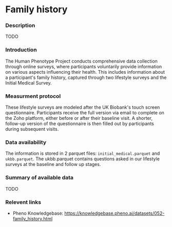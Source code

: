 # Family history

### Description 

TODO

### Introduction

The Human Phenotype Project conducts comprehensive data collection through online surveys, where participants voluntarily provide information on various aspects influencing their health. This includes information about a participant's family history, captured through two lifestyle surveys and the Initial Medical Survey.

### Measurment protocol <!-- long measurment protocol for the data browser -->

These lifestyle surveys are modeled after the UK Biobank's touch screen questionnaire. Participants receive the full version via email to complete on the Zoho platform, either before or after their baseline visit. A shorter, follow-up version of the questionnaire is then filled out by participants during subsequent visits. 

### Data availability <!-- for the example notebooks -->

The information is stored in 2 parquet files:  `initial_medical.parquet` and `ukbb.parquet`. The ukbb.parquet contains questions asked in our lifestyle surveys at the baseline and follow up stages.

### Summary of available data <!-- for the data browser -->

TODO

### Relevent links

* Pheno Knowledgebase: https://knowledgebase.pheno.ai/datasets/052-family_history.html